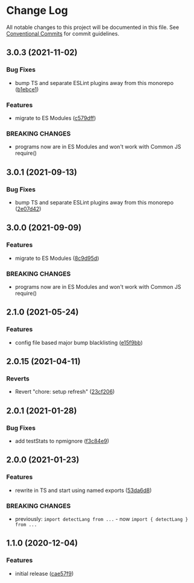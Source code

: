 # Change Log

All notable changes to this project will be documented in this file.
See [Conventional Commits](https://conventionalcommits.org) for commit guidelines.

## 3.0.3 (2021-11-02)

### Bug Fixes

- bump TS and separate ESLint plugins away from this monorepo ([b1ebce1](https://github.com/codsen/codsen/commit/b1ebce1637d8c41c2d848fc24b0ba4058865bd5d))

### Features

- migrate to ES Modules ([c579dff](https://github.com/codsen/codsen/commit/c579dff3b23205e383035ca10ddcec671e35d0fe))

### BREAKING CHANGES

- programs now are in ES Modules and won't work with Common JS require()

## 3.0.1 (2021-09-13)

### Bug Fixes

- bump TS and separate ESLint plugins away from this monorepo ([2e07d42](https://github.com/codsen/codsen/commit/2e07d424222b6ffedf5fb45c83ad453627ec2904))

## 3.0.0 (2021-09-09)

### Features

- migrate to ES Modules ([8c9d95d](https://github.com/codsen/codsen/commit/8c9d95d5dea0b769c2f070397141918a4893d575))

### BREAKING CHANGES

- programs now are in ES Modules and won't work with Common JS require()

## 2.1.0 (2021-05-24)

### Features

- config file based major bump blacklisting ([e15f9bb](https://github.com/codsen/codsen/commit/e15f9bba1c4fd5f847ac28b3f38fa6ee633f5dca))

## 2.0.15 (2021-04-11)

### Reverts

- Revert "chore: setup refresh" ([23cf206](https://github.com/codsen/codsen/commit/23cf206970a087ff0fa04e61f94d919f59ab3881))

## 2.0.1 (2021-01-28)

### Bug Fixes

- add testStats to npmignore ([f3c84e9](https://github.com/codsen/codsen/commit/f3c84e95afc5514214312f913692d85b2e12eb29))

## 2.0.0 (2021-01-23)

### Features

- rewrite in TS and start using named exports ([53da6d8](https://github.com/codsen/codsen/commit/53da6d8e298453e3b10289227be6dfbbbefe8bce))

### BREAKING CHANGES

- previously: `import detectLang from ...` - now `import { detectLang } from ...`

## 1.1.0 (2020-12-04)

### Features

- initial release ([cae57f9](https://git.sr.ht/~royston/codsen/commit/cae57f9bc879a144a28e9e94d13364e3634d7c9f))
